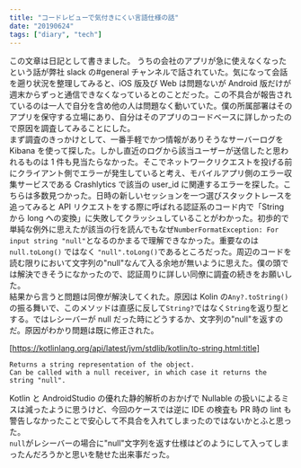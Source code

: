 ```yaml
---
title: "コードレビューで気付きにくい言語仕様の話"
date: "20190624"
tags: ["diary", "tech"]
---
```


この文章は日記として書きました。
うちの会社のアプリが急に使えなくなったという話が弊社 slack の#general チャンネルで話されていた。気になって会話を遡り状況を整理してみると、iOS 版及び Web は問題ないが Android 版だけが週末からずっと通信できなくなっているとのことだった。この不具合が報告されているのは一人で自分を含め他の人は問題なく動いていた。僕の所属部署はそのアプリを保守する立場にあり、自分はそのアプリのコードベースに詳しかったので原因を調査してみることにした。  
まず調査のきっかけとして、一番手軽でかつ情報がありそうなサーバーログを Kibana を使って探した。しかし直近のログから該当ユーザーが送信したと思われるものは 1 件も見当たらなかった。そこでネットワークリクエストを投げる前にクライアント側でエラーが発生していると考え、モバイルアプリ側のエラー収集サービスである Crashlytics で該当の user_id に関連するエラーを探した。こちらは多数見つかった。日時の新しいセッションを一つ選びスタックトレースを追ってみると API リクエストをする際に呼ばれる認証系のコード内で「String から long への変換」に失敗してクラッシュしていることがわかった。初歩的で単純な例外に思えたが該当の行を読んでもなぜ`NumberFormatException: For input string "null"`となるのかまるで理解できなかった。重要なのは `null.toLong()` ではなく `"null".toLong()`であるところだった。周辺のコードを読む限りにおいて文字列の"null"なんて入る余地が無いように思えた。僕の頭では解決できそうになかったので、認証周りに詳しい同僚に調査の続きをお願いした。  
結果から言うと問題は同僚が解決してくれた。原因は Kolin の`Any?.toString()`の振る舞いで、このメソッドは直感に反して`String?`ではなく`String`を返り型とする。ではレシーバーが null だった時にどうするか、文字列の"null"を返すのだ。原因がわかり問題は既に修正された。

[https://kotlinlang.org/api/latest/jvm/stdlib/kotlin/to-string.html:title]

```
Returns a string representation of the object.
Can be called with a null receiver, in which case it returns the string "null".
```

Kotlin と AndroidStudio の優れた静的解析のおかげで Nullable の扱いによるミスは減ったように思うけど、今回のケースでは逆に IDE の検査も PR 時の lint も警告しなかったことで安心して不具合を入れてしまったのではないかとふと思った。  
`null`がレシーバーの場合に"null"文字列を返す仕様はどのようにして入ってしまったんだろうかと思いを馳せた出来事だった。
